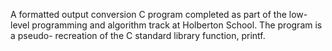A formatted output conversion C program completed as part of the low-level programming and algorithm track at Holberton School. The program is a pseudo- recreation of the C standard library function, printf.
